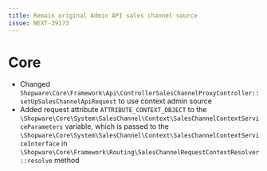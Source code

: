 ```yaml
---
title: Remain original Admin API sales channel source
issue: NEXT-39173
---
```

# Core
* Changed `Shopware\Core\Framework\Api\ControllerSalesChannelProxyController::setUpSalesChannelApiRequest` to use context admin source
* Added request attribute `ATTRIBUTE_CONTEXT_OBJECT` to the `\Shopware\Core\System\SalesChannel\Context\SalesChannelContextServiceParameters` variable, which is passed to the `\Shopware\Core\System\SalesChannel\Context\SalesChannelContextServiceInterface` in `\Shopware\Core\Framework\Routing\SalesChannelRequestContextResolver::resolve` method
